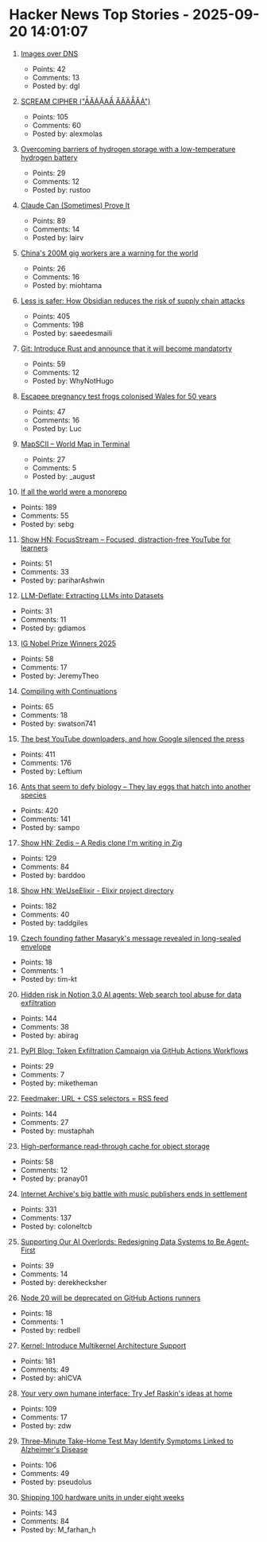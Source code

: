 # Hacker News Top Stories - 2025-09-20 14:01:07

1. [Images over DNS](https://dgl.cx/2025/09/images-over-dns)
   - Points: 42
   - Comments: 13
   - Posted by: dgl

2. [SCREAM CIPHER ("ǠĂȦẶAẦ ĂǍÄẴẶȦ")](https://sethmlarson.dev/scream-cipher)
   - Points: 105
   - Comments: 60
   - Posted by: alexmolas

3. [Overcoming barriers of hydrogen storage with a low-temperature hydrogen battery](https://www.isct.ac.jp/en/news/okmktjxyrvdc)
   - Points: 29
   - Comments: 12
   - Posted by: rustoo

4. [Claude Can (Sometimes) Prove It](https://www.galois.com/articles/claude-can-sometimes-prove-it)
   - Points: 89
   - Comments: 14
   - Posted by: lairv

5. [China's 200M gig workers are a warning for the world](https://www.economist.com/leaders/2025/09/18/chinas-200m-gig-workers-are-a-warning-for-the-world)
   - Points: 26
   - Comments: 16
   - Posted by: miohtama

6. [Less is safer: How Obsidian reduces the risk of supply chain attacks](https://obsidian.md/blog/less-is-safer/)
   - Points: 405
   - Comments: 198
   - Posted by: saeedesmaili

7. [Git: Introduce Rust and announce that it will become mandatorty](https://lore.kernel.org/git/20250904-b4-pks-rust-breaking-change-v1-0-3af1d25e0be9@pks.im/)
   - Points: 59
   - Comments: 12
   - Posted by: WhyNotHugo

8. [Escapee pregnancy test frogs colonised Wales for 50 years](https://www.bbc.com/news/uk-wales-44886585)
   - Points: 47
   - Comments: 16
   - Posted by: Luc

9. [MapSCII – World Map in Terminal](https://github.com/rastapasta/mapscii)
   - Points: 27
   - Comments: 5
   - Posted by: _august

10. [If all the world were a monorepo](https://jtibs.substack.com/p/if-all-the-world-were-a-monorepo)
   - Points: 189
   - Comments: 55
   - Posted by: sebg

11. [Show HN: FocusStream – Focused, distraction-free YouTube for learners](https://focusstream.media)
   - Points: 51
   - Comments: 33
   - Posted by: pariharAshwin

12. [LLM-Deflate: Extracting LLMs into Datasets](https://www.scalarlm.com/blog/llm-deflate-extracting-llms-into-datasets/)
   - Points: 31
   - Comments: 11
   - Posted by: gdiamos

13. [IG Nobel Prize Winners 2025](https://improbable.com/ig/winners/)
   - Points: 58
   - Comments: 17
   - Posted by: JeremyTheo

14. [Compiling with Continuations](https://swatson555.github.io/posts/2025-09-16-compiling-with-continuations.html)
   - Points: 65
   - Comments: 18
   - Posted by: swatson741

15. [The best YouTube downloaders, and how Google silenced the press](https://windowsread.me/p/best-youtube-downloaders)
   - Points: 411
   - Comments: 176
   - Posted by: Leftium

16. [Ants that seem to defy biology – They lay eggs that hatch into another species](https://www.smithsonianmag.com/smart-news/these-ant-queens-seem-to-defy-biology-they-lay-eggs-that-hatch-into-another-species-180987292/)
   - Points: 420
   - Comments: 141
   - Posted by: sampo

17. [Show HN: Zedis – A Redis clone I'm writing in Zig](https://github.com/barddoo/zedis)
   - Points: 129
   - Comments: 84
   - Posted by: barddoo

18. [Show HN: WeUseElixir - Elixir project directory](https://weuseelixir.com/)
   - Points: 182
   - Comments: 40
   - Posted by: taddgiles

19. [Czech founding father Masaryk's message revealed in long-sealed envelope](https://www.nbcnews.com/world/europe/masaryk-message-revealed-envelope-czech-founding-father-rcna232353)
   - Points: 18
   - Comments: 1
   - Posted by: tim-kt

20. [Hidden risk in Notion 3.0 AI agents: Web search tool abuse for data exfiltration](https://www.codeintegrity.ai/blog/notion)
   - Points: 144
   - Comments: 38
   - Posted by: abirag

21. [PyPI Blog: Token Exfiltration Campaign via GitHub Actions Workflows](https://blog.pypi.org/posts/2025-09-16-github-actions-token-exfiltration/)
   - Points: 29
   - Comments: 7
   - Posted by: miketheman

22. [Feedmaker: URL + CSS selectors = RSS feed](https://feedmaker.fly.dev)
   - Points: 144
   - Comments: 27
   - Posted by: mustaphah

23. [High-performance read-through cache for object storage](https://github.com/s2-streamstore/cachey)
   - Points: 58
   - Comments: 12
   - Posted by: pranay01

24. [Internet Archive's big battle with music publishers ends in settlement](https://arstechnica.com/tech-policy/2025/09/internet-archives-big-battle-with-music-publishers-ends-in-settlement/)
   - Points: 331
   - Comments: 137
   - Posted by: coloneltcb

25. [Supporting Our AI Overlords: Redesigning Data Systems to Be Agent-First](https://arxiv.org/abs/2509.00997)
   - Points: 39
   - Comments: 14
   - Posted by: derekhecksher

26. [Node 20 will be deprecated on GitHub Actions runners](https://github.blog/changelog/2025-09-19-deprecation-of-node-20-on-github-actions-runners/)
   - Points: 18
   - Comments: 1
   - Posted by: redbell

27. [Kernel: Introduce Multikernel Architecture Support](https://lwn.net/ml/all/20250918222607.186488-1-xiyou.wangcong@gmail.com/)
   - Points: 181
   - Comments: 49
   - Posted by: ahlCVA

28. [Your very own humane interface: Try Jef Raskin's ideas at home](https://arstechnica.com/gadgets/2025/09/your-very-own-humane-interface-try-jef-raskins-ideas-at-home/)
   - Points: 109
   - Comments: 17
   - Posted by: zdw

29. [Three-Minute Take-Home Test May Identify Symptoms Linked to Alzheimer's Disease](https://www.smithsonianmag.com/smart-news/three-minute-take-home-test-may-identify-symptoms-linked-to-alzheimers-disease-years-before-a-traditional-diagnosis-180987281/)
   - Points: 106
   - Comments: 49
   - Posted by: pseudolus

30. [Shipping 100 hardware units in under eight weeks](https://farhanhossain.substack.com/p/how-we-shipped-100-hardware-units)
   - Points: 143
   - Comments: 84
   - Posted by: M_farhan_h

